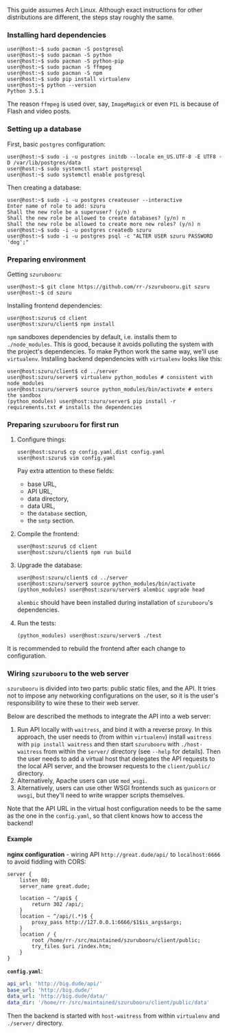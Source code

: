 This guide assumes Arch Linux. Although exact instructions for other
distributions are different, the steps stay roughly the same.

### Installing hard dependencies

```console
user@host:~$ sudo pacman -S postgresql
user@host:~$ sudo pacman -S python
user@host:~$ sudo pacman -S python-pip
user@host:~$ sudo pacman -S ffmpeg
user@host:~$ sudo pacman -S npm
user@host:~$ sudo pip install virtualenv
user@host:~$ python --version
Python 3.5.1
```

The reason `ffmpeg` is used over, say, `ImageMagick` or even `PIL` is because of
Flash and video posts.



### Setting up a database

First, basic `postgres` configuration:

```console
user@host:~$ sudo -i -u postgres initdb --locale en_US.UTF-8 -E UTF8 -D /var/lib/postgres/data
user@host:~$ sudo systemctl start postgresql
user@host:~$ sudo systemctl enable postgresql
```

Then creating a database:

```console
user@host:~$ sudo -i -u postgres createuser --interactive
Enter name of role to add: szuru
Shall the new role be a superuser? (y/n) n
Shall the new role be allowed to create databases? (y/n) n
Shall the new role be allowed to create more new roles? (y/n) n
user@host:~$ sudo -i -u postgres createdb szuru
user@host:~$ sudo -i -u postgres psql -c "ALTER USER szuru PASSWORD 'dog';"
```



### Preparing environment

Getting `szurubooru`:

```console
user@host:~$ git clone https://github.com/rr-/szurubooru.git szuru
user@host:~$ cd szuru
```

Installing frontend dependencies:

```console
user@host:szuru$ cd client
user@host:szuru/client$ npm install
```

`npm` sandboxes dependencies by default, i.e. installs them to
`./node_modules`. This is good, because it avoids polluting the system with the
project's dependencies. To make Python work the same way, we'll use
`virtualenv`. Installing backend dependencies with `virtualenv` looks like
this:

```console
user@host:szuru/client$ cd ../server
user@host:szuru/server$ virtualenv python_modules # consistent with node_modules
user@host:szuru/server$ source python_modules/bin/activate # enters the sandbox
(python_modules) user@host:szuru/server$ pip install -r requirements.txt # installs the dependencies
```



### Preparing `szurubooru` for first run

1. Configure things:

    ```console
    user@host:szuru$ cp config.yaml.dist config.yaml
    user@host:szuru$ vim config.yaml
    ```

    Pay extra attention to these fields:

    - base URL,
    - API URL,
    - data directory,
    - data URL,
    - the `database` section,
    - the `smtp` section.

2. Compile the frontend:

    ```console
    user@host:szuru$ cd client
    user@host:szuru/client$ npm run build
    ```

3. Upgrade the database:

    ```console
    user@host:szuru/client$ cd ../server
    user@host:szuru/server$ source python_modules/bin/activate
    (python_modules) user@host:szuru/server$ alembic upgrade head
    ```

    `alembic` should have been installed during installation of `szurubooru`'s
    dependencies.

4. Run the tests:

    ```console
    (python_modules) user@host:szuru/server$ ./test
    ```

It is recommended to rebuild the frontend after each change to configuration.



### Wiring `szurubooru` to the web server

`szurubooru` is divided into two parts: public static files, and the API. It
tries not to impose any networking configurations on the user, so it is the
user's responsibility to wire these to their web server.

Below are described the methods to integrate the API into a web server:

1. Run API locally with `waitress`, and bind it with a reverse proxy. In this
   approach, the user needs to (from within `virtualenv`) install `waitress`
   with `pip install waitress` and then start `szurubooru` with `./host-waitress`
   from within the `server/` directory (see `--help` for details). Then the
   user needs to add a virtual host that delegates the API requests to the
   local API server, and the browser requests to the `client/public/`
   directory.
2. Alternatively, Apache users can use `mod_wsgi`.
3. Alternatively, users can use other WSGI frontends such as `gunicorn` or
   `uwsgi`, but they'll need to write wrapper scripts themselves.

Note that the API URL in the virtual host configuration needs to be the same as
the one in the `config.yaml`, so that client knows how to access the backend!

#### Example

**nginx configuration** - wiring API `http://great.dude/api/` to
`localhost:6666` to avoid fiddling with CORS:

```nginx
server {
    listen 80;
    server_name great.dude;

    location ~ ^/api$ {
        return 302 /api/;
    }
    location ~ ^/api/(.*)$ {
        proxy_pass http://127.0.0.1:6666/$1$is_args$args;
    }
    location / {
        root /home/rr-/src/maintained/szurubooru/client/public;
        try_files $uri /index.htm;
    }
}
```

**`config.yaml`**:

```yaml
api_url: 'http://big.dude/api/'
base_url: 'http://big.dude/'
data_url: 'http://big.dude/data/'
data_dir: '/home/rr-/src/maintained/szurubooru/client/public/data'
```

Then the backend is started with `host-waitress` from within `virtualenv` and
`./server/` directory.
